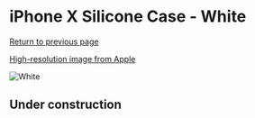 # iPhone X Silicone Case - White

[Return to previous page](/iphone_x)

[High-resolution image from Apple](https://store.storeimages.cdn-apple.com/8756/as-images.apple.com/is/MQT22?wid=4500&hei=4500&fmt=png)

<div style="width: 500px"><img src="/everyphone/MQT22.png" alt="White"></div>

## Under construction
